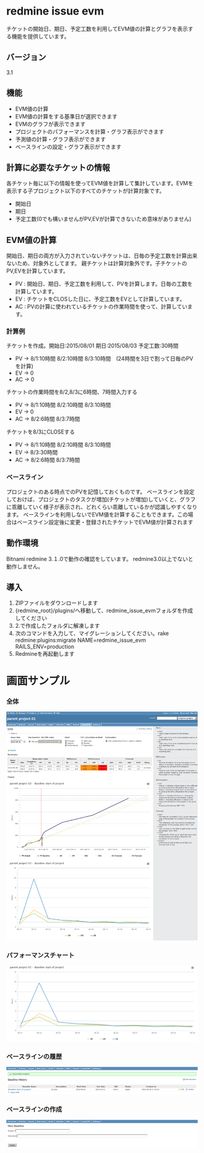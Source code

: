 # redmine issue evm

チケットの開始日、期日、予定工数を利用してEVM値の計算とグラフを表示する機能を提供しています。

## バージョン
3.1

## 機能
* EVM値の計算
* EVM値の計算をする基準日が選択できます
* EVMのグラフが表示できます
* プロジェクトのパフォーマンスを計算・グラフ表示ができます
* 予測値の計算・グラフ表示ができます
* ベースラインの設定・グラフ表示ができます

## 計算に必要なチケットの情報
各チケット毎に以下の情報を使ってEVM値を計算して集計しています。EVMを表示する子プロジェクト以下のすべてのチケットが計算対象です。
* 開始日
* 期日
* 予定工数(0でも構いませんがPV,EVが計算できないため意味がありません)

## EVM値の計算
開始日、期日の両方が入力されていないチケットは、日毎の予定工数を計算出来ないため、対象外としてます。
親チケットは計算対象外です。子チケットのPV,EVを計算しています。

* PV : 開始日、期日、予定工数を利用して、PVを計算します。日毎の工数を計算しています。
* EV : チケットをCLOSした日に、予定工数をEVとして計算しています。
* AC : PVの計算に使われているチケットの作業時間を使って、計算しています。

### 計算例
チケットを作成。開始日:2015/08/01 期日:2015/08/03 予定工数:30時間
* PV -> 8/1:10時間 8/2:10時間 8/3:10時間　(24時間を3日で割って日毎のPVを計算)
* EV -> 0
* AC -> 0

チケットの作業時間を8/2,8/3に6時間、7時間入力する
* PV -> 8/1:10時間 8/2:10時間 8/3:10時間
* EV -> 0
* AC -> 8/2:6時間 8/3:7時間

チケットを8/3にCLOSEする
* PV -> 8/1:10時間 8/2:10時間 8/3:10時間
* EV -> 8/3:30時間
* AC -> 8/2:6時間 8/3:7時間

### ベースライン
プロジェクトのある時点でのPVを記憶しておくものです。
ベースラインを設定しておけば、プロジェクトのタスクが増加(チケットが増加)していくと、グラフに乖離していく様子が表示され、どれくらい乖離しているかが認識しやすくなります。
ベースラインを利用しないでEVM値を計算することもできます。この場合はベースライン設定後に変更・登録されたチケットでEVM値が計算されます

## 動作環境
Bitnami redmine 3.１.0で動作の確認をしています。
redmine3.0以上でないと動作しません。

## 導入
1. ZIPファイルをダウンロードします
2. {redmine_root}/plugins/へ移動して、redmine_issue_evmフォルダを作成してください
3. 2.で作成したフォルダに解凍します
4. 次のコマンドを入力して、マイグレーションしてください。rake redmine:plugins:migrate NAME=redmine_issue_evm RAILS_ENV=production
5. Redmineを再起動します

# 画面サンプル
### 全体
![evm sample screenshot](./doc/screenshot01.png "overview")

### パフォーマンスチャート
![evm sample screenshot](./doc/screenshot04.png "overview")

### ベースラインの履歴
![evm sample screenshot](./doc/screenshot02.png "overview")

### ベースラインの作成
![evm sample screenshot](./doc/screenshot03.png "overview")
